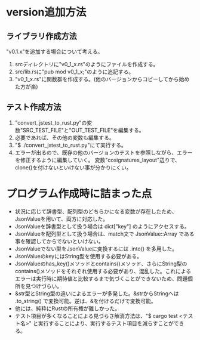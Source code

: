 # version追加方法
## ライブラリ作成方法
"v0.1.x"を追加する場合について考える。
1. srcディレクトリに"v0_1_x.rs"のようにファイルを作成する。
2. src/lib.rsに"pub mod v0_1_x;"のように追記する。
3. "v0_1_x.rs"に関数群を作成する。(他のバージョンからコピーしてから始めた方が楽)

## テスト作成方法
1. "convert_jstest_to_rust.py"の変数"SRC_TEST_FILE"と"OUT_TEST_FILE"を編集する。
2. 必要であれば、その他の変数も編集する。
3. "$ ./convert_jstest_to_rust.py"にて実行する。
4. エラーが出るので、既存の他のバージョンのテストを参照しながら、エラーを修正するように編集していく。
   変数"cosignatures_layout"辺りで、clone()を付けないといけない事が分かりにくい。

# プログラム作成時に詰まった点
* 状況に応じて辞書型、配列型のどちらかになる変数が存在したため、
JsonValueを用いて、両方に対応した。
* JsonValueを辞書型として扱う場合は dict["key"] のようにアクセスする。
* JsonValueを配列型として扱う場合は、match文で JsonValue::Array である事を確認してからでないといけない。
* JsonValueでない型をJsonValueに変換するには .into() を多用した。
* JsonValueのkeyにはString型を使用する必要がある。
* JsonValueのhas_key()メソッドとcontains()メソッド、さらにString型のcontains()メソッドをそれぞれ使用する必要があり、混乱した。これによるエラーは実行時に期待値と比較するまで気づくことができないため、問題個所を見つけづらい。
* &str型とString型の違いによるエラーが多発した。&strからStringへは .to_string() で変換可能。逆は、&を付けるだけで変換可能。
* 他には、純粋にRustの所有権が難しかった。
* テスト項目が多くなることによる見づらさ解消方法は、"$ cargo test <テスト名>" と実行することにより、実行するテスト項目を減らすことができる。